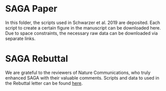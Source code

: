 # SAGA Paper

In this folder, the scripts used in Schwarzer et al. 2019 are deposited. Each script to create a certain figure in the manuscript can be downloaded here. Due to space constraints, the necessary raw data can be downloaded via separate links.

# SAGA Rebuttal
We are grateful to the reviewers of Nature Communications, who truly enhanced SAGA with their valuable comments. Scripts and data to used in the Rebuttal letter can be found [here](/Rebuttal).
